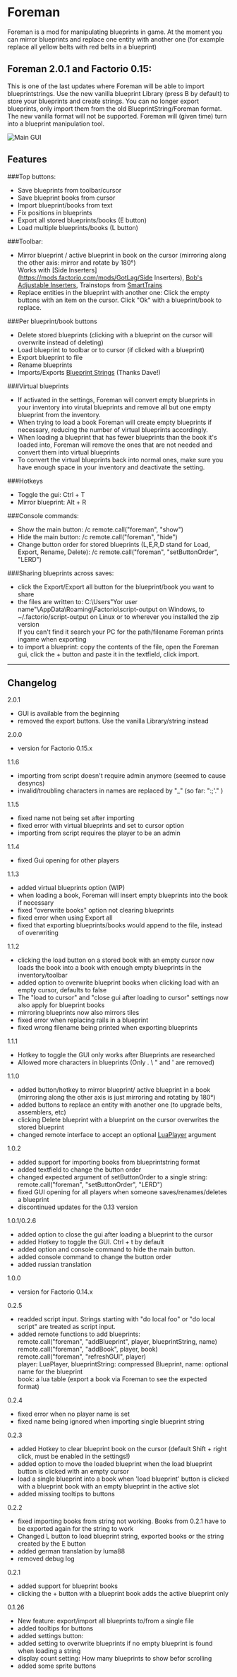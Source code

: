 # Foreman

Foreman is a mod for manipulating blueprints in game.
At the moment you can mirror blueprints and replace one entity with another one (for example replace all yellow belts with red belts in a blueprint)

Foreman 2.0.1 and Factorio 0.15:
---

This is one of the last updates where Foreman will be able to import blueprintstrings. Use the new vanilla blueprint Library (press B by default) to store your blueprints and create strings.
You can no longer export blueprints, only import them from the old BlueprintString/Foreman format. The new vanilla format will not be supported.
Foreman will (given time) turn into a blueprint manipulation tool.
    

![Main GUI](http://i.imgur.com/6SL6FNE.png)

Features
---
###Top buttons:

 - Save blueprints from toolbar/cursor
 - Save blueprint books from cursor
 - Import blueprint/books from text
 - Fix positions in blueprints
 - Export all stored blueprints/books (E button)
 - Load multiple blueprints/books (L button)
 
###Toolbar:

 - Mirror blueprint / active blueprint in book on the cursor (mirroring along the other axis: mirror and rotate by 180°)  
 Works with [Side Inserters](https://mods.factorio.com/mods/GotLag/Side Inserters), [Bob's Adjustable Inserters](https://mods.factorio.com/mods/Bobingabout/bobinserters), Trainstops from [SmartTrains](https://mods.factorio.com/mods/Choumiko/SmartTrains)
 - Replace entities in the blueprint with another one: Click the empty buttons with an item on the cursor. Click "Ok" with a blueprint/book to replace.

###Per blueprint/book buttons

 - Delete stored blueprints (clicking with a blueprint on the cursor will overwrite instead of deleting)
 - Load blueprint to toolbar or to cursor (if clicked with a blueprint)
 - Export blueprint to file
 - Rename blueprints
 - Imports/Exports [Blueprint Strings](https://mods.factorio.com/mods/DaveMcW/blueprint-string)  (Thanks Dave!)

###Virtual blueprints

 - If activated in the settings, Foreman will convert empty blueprints in your inventory into virutal blueprints and remove all but one empty blueprint from the inventory.
 - When trying to load a book Foreman will create empty blueprints if necessary, reducing the number of virtual blueprints accordingly.
 - When loading a blueprint that has fewer blueprints than the book it's loaded into, Foreman will remove the ones that are not needed and convert them into virtual blueprints
 - To convert the virtual blueprints back into normal ones, make sure you have enough space in your inventory and deactivate the setting.

###Hotkeys

 - Toggle the gui: Ctrl + T
 - Mirror blueprint: Alt + R
 
###Console commands:
 
 - Show the main button: /c remote.call("foreman", "show")  
 - Hide the main button: /c remote.call("foreman", "hide")
 - Change button order for stored blueprints (L,E,R,D stand for Load, Export, Rename, Delete): /c remote.call("foreman", "setButtonOrder", "LERD")

###Sharing blueprints across saves:

 - click the Export/Export all button for the blueprint/book you want to share
 - the files are written to:  C:\Users\"Yor user name"\AppData\Roaming\Factorio\script-output on Windows,  to ~/.factorio/script-output on Linux or to wherever you installed the zip version  
 If you can't find it search your PC for the path/filename Foreman prints ingame when exporting
 - to import a blueprint: copy the contents of the file, open the Foreman gui, click the + button and paste it in the textfield, click import.


***
Changelog
---
2.0.1

 - GUI is available from the beginning
 - removed the export buttons. Use the vanilla Library/string instead

2.0.0

 - version for Factorio 0.15.x

1.1.6

 - importing from script doesn't require admin anymore (seemed to cause desyncs)
 - invalid/troubling characters in names are replaced by "_" (so far: ":;\'." )

1.1.5

 - fixed name not being set after importing
 - fixed error with virtual blueprints and set to cursor option
 - importing from script requires the player to be an admin

1.1.4

 - fixed Gui opening for other players

1.1.3

 - added virtual blueprints option (WIP)
 - when loading a book, Foreman will insert empty blueprints into the book if necessary
 - fixed "overwrite books" option not clearing blueprints
 - fixed error when using Export all
 - fixed that exporting blueprints/books would append to the file, instead of overwriting

1.1.2

 - clicking the load button on a stored book with an empty cursor now loads the book into a book with enough empty blueprints in the inventory/toolbar
 - added option to overwrite blueprint books when clicking load with an empty cursor, defaults to false
 - The "load to cursor" and "close gui after loading to cursor" settings now also apply for blueprint books
 - mirroring blueprints now also mirrors tiles
 - fixed error when replacing rails in a blueprint
 - fixed wrong filename being printed when exporting blueprints

1.1.1
 
 - Hotkey to toggle the GUI only works after Blueprints are researched
 - Allowed more characters in blueprints (Only . \ " and ' are removed)

1.1.0

 - added button/hotkey to mirror blueprint/ active blueprint in a book (mirroring along the other axis is just mirroring and rotating by 180°)
 - added buttons to replace an entity with another one (to upgrade belts, assemblers, etc)
 - clicking Delete blueprint with a blueprint on the cursor overwrites the stored blueprint
 - changed remote interface to accept an optional [LuaPlayer](http://lua-api.factorio.com/latest/LuaPlayer.html) argument

1.0.2

 - added support for importing books from blueprintstring format
 - added textfield to change the button order
 - changed expected argument of setButtonOrder to a single string: remote.call("foreman", "setButtonOrder", "LERD")
 - fixed GUI opening for all players when someone saves/renames/deletes a blueprint
 - discontinued updates for the 0.13 version

1.0.1/0.2.6
 
 - added option to close the gui after loading a blueprint to the cursor
 - added Hotkey to toggle the GUI. Ctrl + t by default
 - added option and console command to hide the main button.
 - added console command to change the button order
 - added russian translation

1.0.0

 - version for Factorio 0.14.x

0.2.5

 - readded script input. Strings starting with "do local foo" or "do local script" are treated as script input.
 - added remote functions to add blueprints:  
  remote.call("foreman", "addBlueprint", player, blueprintString, name)  
  remote.call("foreman", "addBook", player, book)  
  remote.call("foreman", "refreshGUI", player)  
  player: LuaPlayer, blueprintString: compressed Blueprint, name: optional name for the blueprint  
  book: a lua table (export a book via Foreman to see the expected format)

0.2.4

- fixed error when no player name is set
- fixed name being ignored when importing single blueprint string

0.2.3

- added Hotkey to clear blueprint book on the cursor (default Shift + right click, must be enabled in the settings!)
- added option to move the loaded blueprint when the load blueprint button is clicked with an empty cursor
- load a single blueprint into a book when 'load blueprint' button is clicked with a blueprint book with an empty blueprint in the active slot
- added missing tooltips to buttons

0.2.2

- fixed importing books from string not working. Books from 0.2.1 have to be exported again for the string to work
- Changed L button to load blueprint string, exported books or the string created by the E button
- added german translation by luma88
- removed debug log

0.2.1

- added support for blueprint books
- clicking the + button with a blueprint book adds the active blueprint only

0.1.26

- New feature: export/import all blueprints to/from a single file
- added tooltips for buttons
- added settings button:
 - added setting to overwrite blueprints if no empty blueprint is found when loading a string
 - display count setting: How many blueprints to show befor scrolling
- added some sprite buttons